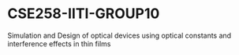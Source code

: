 CSE258-IITI-GROUP10
===================

Simulation and Design of optical devices using optical constants and interference effects in thin films
